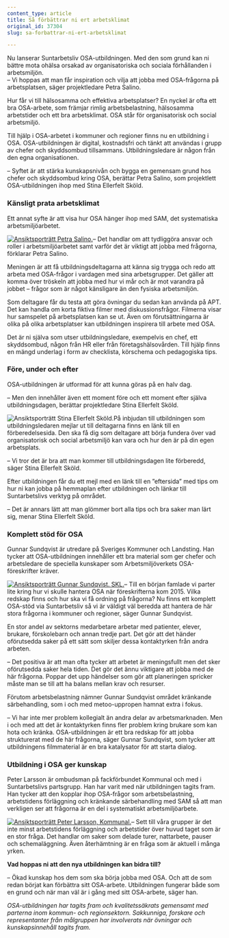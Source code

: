 ```yaml
---
content_type: article
title: Så förbättrar ni ert arbetsklimat
original_id: 37304
slug: sa-forbattrar-ni-ert-arbetsklimat

---
```


Nu lanserar Suntarbetsliv OSA-utbildningen. Med den som grund kan ni bättre mota ohälsa orsakad av organisatoriska och sociala förhållanden i arbetsmiljön.  
– Vi hoppas att man får inspiration och vilja att jobba med OSA-frågorna på arbetsplatsen, säger projektledare Petra Salino.

Hur får vi till hälsosamma och effektiva arbetsplatser? En nyckel är ofta ett bra OSA-arbete, som främjar rimlig arbetsbelastning, hälsosamma arbetstider och ett bra arbetsklimat. OSA står för organisatorisk och social arbetsmiljö.

Till hjälp i OSA-arbetet i kommuner och regioner finns nu en utbildning i OSA. OSA-utbildningen är digital, kostnadsfri och tänkt att användas i grupp av chefer och skyddsombud tillsammans. Utbildningsledare är någon från den egna organisationen.

– Syftet är att stärka kunskapsnivån och bygga en gemensam grund hos chefer och skyddsombud kring OSA, berättar Petra Salino, som projektlett OSA-utbildningen ihop med Stina Ellerfelt Sköld.

### Känsligt prata arbetsklimat

Ett annat syfte är att visa hur OSA hänger ihop med SAM, det systematiska arbetsmiljöarbetet.

[![Ansiktsporträtt Petra Salino.](https://www.suntarbetsliv.se/wp-content/uploads/2018/04/200x220-petra-salino-foto-kristofer-samuelsson-photography.jpg)](https://www.suntarbetsliv.se/wp-content/uploads/2018/04/200x220-petra-salino-foto-kristofer-samuelsson-photography.jpg)– Det handlar om att tydliggöra ansvar och roller i arbetsmiljöarbetet samt varför det är viktigt att jobba med frågorna, förklarar Petra Salino.

Meningen är att få utbildningsdeltagarna att känna sig trygga och redo att arbeta med OSA-frågor i vardagen med sina arbetsgrupper. Det gäller att komma över tröskeln att jobba med hur vi mår och är mot varandra på jobbet – frågor som är något känsligare än den fysiska arbetsmiljön.

Som deltagare får du testa att göra övningar du sedan kan använda på APT. Det kan handla om korta fiktiva filmer med diskussionsfrågor. Filmerna visar hur samspelet på arbetsplatsen kan se ut. Även om förutsättningarna är olika på olika arbetsplatser kan utbildningen inspirera till arbete med OSA.

Det är ni själva som utser utbildningsledare, exempelvis en chef, ett skyddsombud, någon från HR eller från företagshälsovården. Till hjälp finns en mängd underlag i form av checklista, körschema och pedagogiska tips.

### Före, under och efter

OSA-utbildningen är utformad för att kunna göras på en halv dag.

– Men den innehåller även ett moment före och ett moment efter själva utbildningsdagen, berättar projektledare Stina Ellerfelt Sköld.

![Ansiktsporträtt Stina Ellerfelt Sköld.](https://www.suntarbetsliv.se/wp-content/uploads/2018/04/200x220-stina-ellerfelt-skold-foto-kristofer-samuelsson-photography.jpg)På inbjudan till utbildningen som utbildningsledaren mejlar ut till deltagarna finns en länk till en förberedelsesida. Den ska få dig som deltagare att börja fundera över vad organisatorisk och social arbetsmiljö kan vara och hur den är på din egen arbetsplats.

– Vi tror det är bra att man kommer till utbildningsdagen lite förberedd, säger Stina Ellerfelt Sköld.

Efter utbildningen får du ett mejl med en länk till en ”eftersida” med tips om hur ni kan jobba på hemmaplan efter utbildningen och länkar till Suntarbetslivs verktyg på området.

– Det är annars lätt att man glömmer bort alla tips och bra saker man lärt sig, menar Stina Ellerfelt Sköld.

### Komplett stöd för OSA

Gunnar Sundqvist är utredare på Sveriges Kommuner och Landsting. Han tycker att OSA-utbildningen innehåller ett bra material som ger chefer och arbetsledare de speciella kunskaper som Arbetsmiljöverkets OSA-föreskrifter kräver.

[![Ansiktsporträtt Gunnar Sundqvist. SKL.](https://www.suntarbetsliv.se/wp-content/uploads/2019/02/200x240-gunnar-sundqvist-foto-asa-hammar-1.jpg)](https://www.suntarbetsliv.se/wp-content/uploads/2019/02/200x240-gunnar-sundqvist-foto-asa-hammar-1.jpg)– Till en början famlade vi parter lite kring hur vi skulle hantera OSA när föreskrifterna kom 2015. Vilka redskap finns och hur ska vi få ordning på frågorna? Nu finns ett komplett OSA-stöd via Suntarbetsliv så vi är väldigt väl beredda att hantera de här stora frågorna i kommuner och regioner, säger Gunnar Sundqvist.

En stor andel av sektorns medarbetare arbetar med patienter, elever, brukare, förskolebarn och annan tredje part. Det gör att det händer oförutsedda saker på ett sätt som skiljer dessa kontaktyrken från andra arbeten.

– Det positiva är att man ofta tycker att arbetet är meningsfullt men det sker oförutsedda saker hela tiden. Det gör det ännu viktigare att jobba med de här frågorna. Poppar det upp händelser som gör att planeringen spricker måste man se till att ha balans mellan krav och resurser.

Förutom arbetsbelastning nämner Gunnar Sundqvist området kränkande särbehandling, som i och med metoo-uppropen hamnat extra i fokus.

– Vi har inte mer problem kollegialt än andra delar av arbetsmarknaden. Men i och med att det är kontaktyrken finns fler problem kring brukare som kan hota och kränka. OSA-utbildningen är ett bra redskap för att jobba strukturerat med de här frågorna, säger Gunnar Sundqvist, som tycker att utbildningens filmmaterial är en bra katalysator för att starta dialog.

### Utbildning i OSA ger kunskap

Peter Larsson är ombudsman på fackförbundet Kommunal och med i Suntarbetslivs partsgrupp. Han har varit med när utbildningen tagits fram. Han tycker att den kopplar ihop OSA-frågor som arbetsbelastning, arbetstidens förläggning och kränkande särbehandling med SAM så att man verkligen ser att frågorna är en del i systematiskt arbetsmiljöarbete.

[![Ansiktsporträtt Peter Larsson, Kommunal. ](https://www.suntarbetsliv.se/wp-content/uploads/2019/02/200x220-peter-larsson.jpg)](https://www.suntarbetsliv.se/wp-content/uploads/2019/02/200x220-peter-larsson.jpg)– Sett till våra grupper är det inte minst arbetstidens förläggning och arbetstider över huvud taget som är en stor fråga. Det handlar om saker som delade turer, nattarbete, pauser och schemaläggning. Även återhämtning är en fråga som är aktuell i många yrken.

**Vad hoppas ni att den nya utbildningen kan bidra till?**

– Ökad kunskap hos dem som ska börja jobba med OSA. Och att de som redan börjat kan förbättra sitt OSA-arbete. Utbildningen fungerar både som en grund och när man väl är i gång med sitt OSA-arbete, säger han.

_OSA-utbildningen har tagits fram och kvalitetssäkrats gemensamt med parterna inom kommun- och regionsektorn. Sakkunniga, forskare och representanter från målgruppen har involverats när övningar och kunskapsinnehåll tagits fram._

